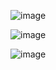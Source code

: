 ![image](https://github.com/user-attachments/assets/def986b7-d74d-4391-b9d7-e831b5be4324)

![image](https://github.com/user-attachments/assets/8e9d8f12-9af5-4be9-a38b-94c276513c6d)

![image](https://github.com/user-attachments/assets/bfdeca45-8ce9-480b-a12a-9d0b6afb7ba8)
